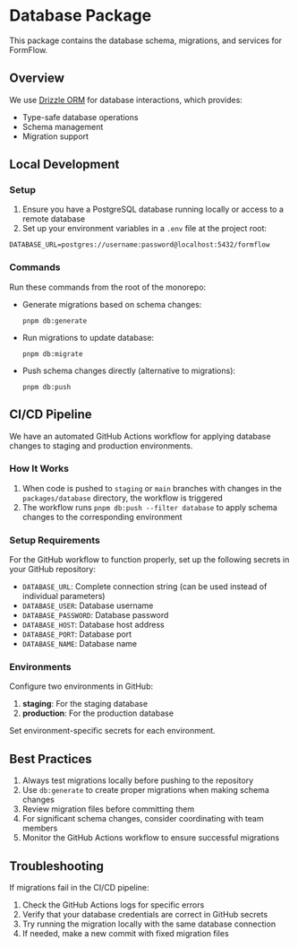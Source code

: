 # Database Package

This package contains the database schema, migrations, and services for FormFlow.

## Overview

We use [Drizzle ORM](https://orm.drizzle.team/) for database interactions, which provides:
- Type-safe database operations
- Schema management
- Migration support

## Local Development

### Setup

1. Ensure you have a PostgreSQL database running locally or access to a remote database
2. Set up your environment variables in a `.env` file at the project root:

```
DATABASE_URL=postgres://username:password@localhost:5432/formflow
```

### Commands

Run these commands from the root of the monorepo:

- Generate migrations based on schema changes:
  ```
  pnpm db:generate
  ```

- Run migrations to update database:
  ```
  pnpm db:migrate
  ```

- Push schema changes directly (alternative to migrations):
  ```
  pnpm db:push
  ```

## CI/CD Pipeline

We have an automated GitHub Actions workflow for applying database changes to staging and production environments.

### How It Works

1. When code is pushed to `staging` or `main` branches with changes in the `packages/database` directory, the workflow is triggered
2. The workflow runs `pnpm db:push --filter database` to apply schema changes to the corresponding environment

### Setup Requirements

For the GitHub workflow to function properly, set up the following secrets in your GitHub repository:

- `DATABASE_URL`: Complete connection string (can be used instead of individual parameters)
- `DATABASE_USER`: Database username
- `DATABASE_PASSWORD`: Database password
- `DATABASE_HOST`: Database host address
- `DATABASE_PORT`: Database port
- `DATABASE_NAME`: Database name

### Environments

Configure two environments in GitHub:
1. **staging**: For the staging database
2. **production**: For the production database

Set environment-specific secrets for each environment.

## Best Practices

1. Always test migrations locally before pushing to the repository
2. Use `db:generate` to create proper migrations when making schema changes
3. Review migration files before committing them
4. For significant schema changes, consider coordinating with team members
5. Monitor the GitHub Actions workflow to ensure successful migrations

## Troubleshooting

If migrations fail in the CI/CD pipeline:

1. Check the GitHub Actions logs for specific errors
2. Verify that your database credentials are correct in GitHub secrets
3. Try running the migration locally with the same database connection
4. If needed, make a new commit with fixed migration files 